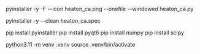pyinstaller -y -F --icon heaton_ca.png --onefile --windowed heaton_ca.py

pyinstaller -y --clean heaton_ca.spec

pip install pyinstaller
pip install pyqt6
pip install numpy
pip install scipy

python3.11 -m venv .venv
source .venv/bin/activate